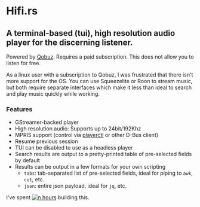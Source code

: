 # Hifi.rs

## A terminal-based (tui), high resolution audio player for the discerning listener.

Powered by [Qobuz](https://www.qobuz.com). Requires a paid subscription. This does not allow you to listen for free.

As a linux user with a subscription to Qobuz, I was frustrated that there isn't more support for the OS. You can use Squeezelite or Roon to stream music, but both require separate interfaces which make it less than ideal to search and play music quickly while working.

### Features

- GStreamer-backed player
- High resolution audio: Supports up to 24bit/192Khz
- MPRIS support (control via [playerctl](https://github.com/altdesktop/playerctl) or other D-Bus client)
- Resume previous session
- TUI can be disabled to use as a headless player
- Search results are output to a pretty-printed table of pre-selected fields by default
- Results can be output in a few formats for your own scripting
  - `tabs`: tab-separated list of pre-selected fields, ideal for piping to `awk`, `cut`, etc.
  - `json`: entire json payload, ideal for `jq`, etc.

I've spent [![n hours](https://wakatime.com/badge/user/a20519d3-9690-4af7-ad04-136d21595be5/project/aaa28014-a87d-40db-961a-0d1ab3b0f3ea.svg)](https://wakatime.com/badge/user/a20519d3-9690-4af7-ad04-136d21595be5/project/aaa28014-a87d-40db-961a-0d1ab3b0f3ea) building this.
